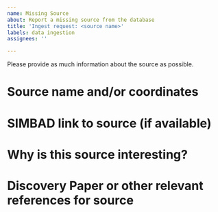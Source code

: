 ```yaml
---
name: Missing Source
about: Report a missing source from the database
title: 'Ingest request: <source name>'
labels: data ingestion
assignees: ''

---
```


Please provide as much information about the source as possible. 

# Source name and/or coordinates

# SIMBAD link to source (if available)

# Why is this source interesting?

# Discovery Paper or other relevant references for source
